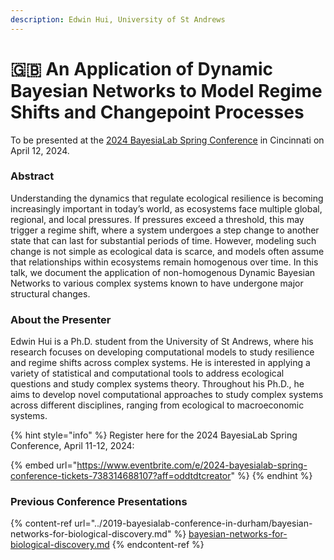 ```yaml
---
description: Edwin Hui, University of St Andrews
---
```


# 🇬🇧 An Application of Dynamic Bayesian Networks to Model Regime Shifts and Changepoint Processes

To be presented at the [2024 BayesiaLab Spring Conference](./) in Cincinnati on April 12, 2024.

### Abstract

Understanding the dynamics that regulate ecological resilience is becoming increasingly important in today’s world, as ecosystems face multiple global, regional, and local pressures. If pressures exceed a threshold, this may trigger a regime shift, where a system undergoes a step change to another state that can last for substantial periods of time. However, modeling such change is not simple as ecological data is scarce, and models often assume that relationships within ecosystems remain homogenous over time. In this talk, we document the application of non-homogenous Dynamic Bayesian Networks to various complex systems known to have undergone major structural changes.

### About the Presenter

Edwin Hui is a Ph.D. student from the University of St Andrews, where his research focuses on developing computational models to study resilience and regime shifts across complex systems. He is interested in applying a variety of statistical and computational tools to address ecological questions and study complex systems theory. Throughout his Ph.D., he aims to develop novel computational approaches to study complex systems across different disciplines, ranging from ecological to macroeconomic systems.

{% hint style="info" %}
Register here for the 2024 BayesiaLab Spring Conference, April 11-12, 2024:

{% embed url="https://www.eventbrite.com/e/2024-bayesialab-spring-conference-tickets-738314688107?aff=oddtdtcreator" %}
{% endhint %}

### Previous Conference Presentations

{% content-ref url="../2019-bayesialab-conference-in-durham/bayesian-networks-for-biological-discovery.md" %}
[bayesian-networks-for-biological-discovery.md](../2019-bayesialab-conference-in-durham/bayesian-networks-for-biological-discovery.md)
{% endcontent-ref %}
